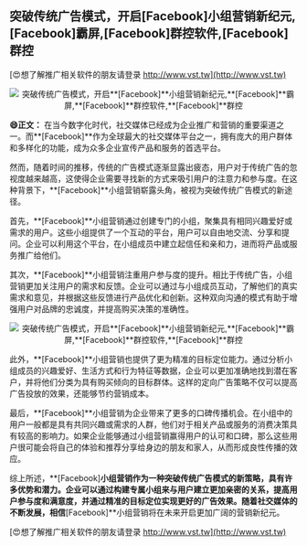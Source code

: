 ## **突破传统广告模式，开启**[Facebook]**小组营销新纪元,**[Facebook]**霸屏,**[Facebook]**群控软件,**[Facebook]**群控**

[😍想了解推广相关软件的朋友请登录 http://www.vst.tw](http://www.vst.tw)

 <center><img src="https://vst.tw/MP4/tuiguang/png/3.png" alt="突破传统广告模式，开启**[Facebook]**小组营销新纪元,**[Facebook]**霸屏,**[Facebook]**群控软件,**[Facebook]**群控"></center>

**😄正文：**
在当今数字化时代，社交媒体已经成为企业推广和营销的重要渠道之一。而**[Facebook]**作为全球最大的社交媒体平台之一，拥有庞大的用户群体和多样化的功能，成为众多企业宣传产品和服务的首选平台。

然而，随着时间的推移，传统的广告模式逐渐显露出疲态，用户对于传统广告的忽视度越来越高，这使得企业需要寻找新的方式来吸引用户的注意力和参与度。在这种背景下，**[Facebook]**小组营销崭露头角，被视为突破传统广告模式的新途径。

首先，**[Facebook]**小组营销通过创建专门的小组，聚集具有相同兴趣爱好或需求的用户。这些小组提供了一个互动的平台，用户可以自由地交流、分享和提问。企业可以利用这个平台，在小组成员中建立起信任和亲和力，进而将产品或服务推广给他们。

其次，**[Facebook]**小组营销注重用户参与度的提升。相比于传统广告，小组营销更加关注用户的需求和反馈。企业可以通过与小组成员互动，了解他们的真实需求和意见，并根据这些反馈进行产品优化和创新。这种双向沟通的模式有助于增强用户对品牌的忠诚度，并提高购买决策的准确性。

 <center><img src="https://vst.tw/MP4/tuiguang/png/5.png" alt="突破传统广告模式，开启**[Facebook]**小组营销新纪元,**[Facebook]**霸屏,**[Facebook]**群控软件,**[Facebook]**群控"></center>

此外，**[Facebook]**小组营销也提供了更为精准的目标定位能力。通过分析小组成员的兴趣爱好、生活方式和行为特征等数据，企业可以更加准确地找到潜在客户，并将他们分类为具有购买倾向的目标群体。这样的定向广告策略不仅可以提高广告投放的效果，还能够节约营销成本。

最后，**[Facebook]**小组营销为企业带来了更多的口碑传播机会。在小组中的用户一般都是具有共同兴趣或需求的人群，他们对于相关产品或服务的消费决策具有较高的影响力。如果企业能够通过小组营销赢得用户的认可和口碑，那么这些用户很可能会将自己的体验和推荐分享给身边的朋友和家人，从而形成良性传播的效应。

综上所述，**[Facebook]**小组营销作为一种突破传统广告模式的新策略，具有许多优势和潜力。企业可以通过构建专属小组来与用户建立更加亲密的关系，提高用户参与度和满意度，并通过精准的目标定位实现更好的广告效果。随着社交媒体的不断发展，相信**[Facebook]**小组营销将在未来开启更加广阔的营销新纪元。

[😍想了解推广相关软件的朋友请登录 http://www.vst.tw](http://www.vst.tw)



